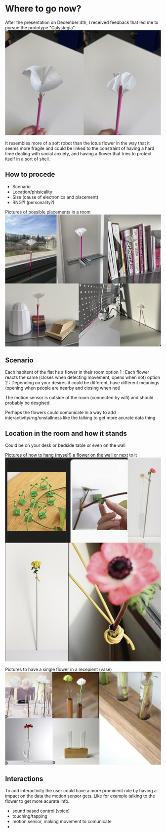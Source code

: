 # Where to go now?

After the presentation on December 4th, I received feedback that led me to pursue the prototype "Calystegia".
![Screenshot](catystegia.jpeg)

It resembles more of a soft robot than the lotus flower in the way that it seems more fragile and could be linked to the constraint of having a hard time dealing with social anxiety, and having a flower that tries to protect itself in a sort of shell.

## How to procede
+ Scenario
+ Location/phisicality
+ Size (cause of electronics and placement)
+ RNG?! (personality?)

Pictures of possible placements in a room
![Screenshot](calystegia_location.jpeg)

## Scenario

Each habitent of the flat hs a flower in their room
option 1 :
Each flower reacts the same (closes when detecting movement, opens when not)
option 2 :
Depending on your desires it could be different, have different meanings (opening when people are nearby and closing when not)

The motion sensor is outside of the room (connected by wifi) and should probably be desgised.

Perhaps the flowers could comunicate in a way to add interactivity/rng/unstallness like the talking to get more acurate data thing.

## Location in the room and how it stands

Could be on your desk or bedside table or even on the wall

Pictures of how to hang (myself) a flower on the wall or next to it
![Screenshot](untitled_design1.jpeg)

Pictures to have a single flower in a recepient (vase)
![Screenshot](idfn.jpeg)

## Interactions

To add interactivity the user could have a more prominent role by having a impact on the data the motion sensor gets.
Like for example talking to the flower to get more acurate info.
+ sound based control (voice)
+ touching/tapping
+ motion sensor, making movement to comunicate
+ 